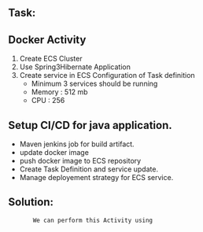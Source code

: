 Task:
--------
Docker Activity
----------------

1) Create ECS Cluster
2) Use Spring3Hibernate Application
3) Create service in ECS
    Configuration of Task definition
    - Minimum 3 services should be running
    - Memory : 512 mb
    - CPU : 256
    
 Setup CI/CD for java application.
 ---------------------------------
 
 - Maven jenkins job for build artifact.
 - update docker image
 - push docker image to ECS repository
 - Create Task Definition and service update.
 - Manage deployement strategy for ECS service.
 
 
 Solution:
 ---------
           We can perform this Activity using 
 


